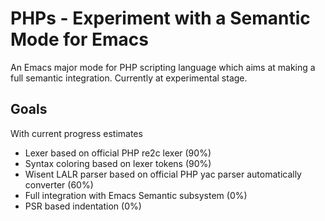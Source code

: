 # PHPs - Experiment with a Semantic Mode for Emacs

An Emacs major mode for PHP scripting language which aims at making a full semantic integration. Currently at experimental stage.

## Goals

With current progress estimates

* Lexer based on official PHP re2c lexer (90%)
* Syntax coloring based on lexer tokens (90%)
* Wisent LALR parser based on official PHP yac parser automatically converter (60%)
* Full integration with Emacs Semantic subsystem (0%)
* PSR based indentation (0%)
